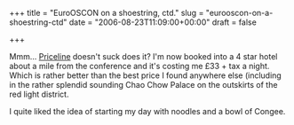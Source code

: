 +++
title = "EuroOSCON on a shoestring, ctd."
slug = "eurooscon-on-a-shoestring-ctd"
date = "2006-08-23T11:09:00+00:00"
draft = false

+++

Mmm... [Priceline](http://www.priceline.co.uk/) doesn't suck does it? I'm now booked into a 4 star hotel about a mile from the conference and it's costing me £33 + tax a night. Which is rather better than the best price I found anywhere else (including in the rather splendid sounding Chao Chow Palace on the outskirts of the red light district.

I quite liked the idea of starting my day with noodles and a bowl of Congee.

